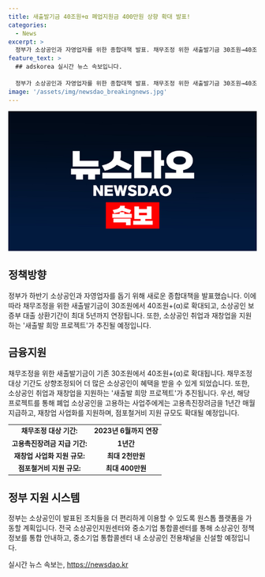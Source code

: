 ```yaml
---
title: 새출발기금 40조원+α 폐업지원금 400만원 상향 확대 발표!
categories:
  - News
excerpt: >
  정부가 소상공인과 자영업자를 위한 종합대책 발표. 채무조정 위한 새출발기금 30조원→40조원+(α)로 확대, 보증부 대출 상환기간 최대 5년 연장, 새출발 희망 프로젝트도 추진. 채무조정 대상 기간 확대, 취업·재창업 지원, 점포철거비 최대 400만원 상향, 소상공인 정책정보 원스톱 플랫폼 가동 예정. 소상공인의 어려움을 고려한 맞춤형 지원 추진.
feature_text: >
  ## adskorea 실시간 뉴스 속보입니다.

  정부가 소상공인과 자영업자를 위한 종합대책 발표. 채무조정 위한 새출발기금 30조원→40조원+(α)로 확대, 보증부 대출 상환기간 최대 5년 연장, 새출발 희망 프로젝트도 추진. 채무조정 대상 기간 확대, 취업·재창업 지원, 점포철거비 최대 400만원 상향, 소상공인 정책정보 원스톱 플랫폼 가동 예정. 소상공인의 어려움을 고려한 맞춤형 지원 추진.
image: '/assets/img/newsdao_breakingnews.jpg'
---
```


<p><img src="/assets/img/newsdao_breakingnews.jpg" alt="adskorea 속보" /></p>

<h2 data-ke-size="size26">정책방향</h2>

<p data-ke-size="size16">정부가 하반기 소상공인과 자영업자를 돕기 위해 새로운 종합대책을 발표했습니다. 이에 따라 채무조정을 위한 새출발기금이 30조원에서 40조원+(α)로 확대되고, 소상공인 보증부 대출 상환기간이 최대 5년까지 연장됩니다. 또한, 소상공인 취업과 재창업을 지원하는 '새출발 희망 프로젝트'가 추진될 예정입니다.</p>

<h2 data-ke-size="size26">금융지원</h2>

<p data-ke-size="size16">채무조정을 위한 새출발기금이 기존 30조원에서 40조원+(α)로 확대됩니다. 채무조정 대상 기간도 상향조정되어 더 많은 소상공인이 혜택을 받을 수 있게 되었습니다. 또한, 소상공인 취업과 재창업을 지원하는 '새출발 희망 프로젝트'가 추진됩니다. 우선, 해당 프로젝트를 통해 폐업 소상공인을 고용하는 사업주에게는 고용촉진장려금을 1년간 매월 지급하고, 재창업 사업화를 지원하며, 점포철거비 지원 규모도 확대될 예정입니다.</p>

<table>
    <tr>
        <td style="text-align: center; height: 17px;"><b>채무조정 대상 기간:</b></td>
        <td style="text-align: center; height: 17px;"><b>2023년 6월까지 연장</b></td>
    </tr>
    <tr>
        <td style="text-align: center; height: 17px;"><b>고용촉진장려금 지급 기간:</b></td>
        <td style="text-align: center; height: 17px;"><b>1년간</b></td>
    </tr>
    <tr>
        <td style="text-align: center; height: 17px;"><b>재창업 사업화 지원 규모:</b></td>
        <td style="text-align: center; height: 17px;"><b>최대 2천만원</b></td>
    </tr>
    <tr>
        <td style="text-align: center; height: 17px;"><b>점포철거비 지원 규모:</b></td>
        <td style="text-align: center; height: 17px;"><b>최대 400만원</b></td>
    </tr>
</table>

<h2 data-ke-size="size26">정부 지원 시스템</h2>

<p data-ke-size="size16">정부는 소상공인이 발표된 조치들을 더 편리하게 이용할 수 있도록 원스톱 플랫폼을 가동할 계획입니다. 전국 소상공인지원센터와 중소기업 통합콜센터를 통해 소상공인 정책정보를 통합 안내하고, 중소기업 통합콜센터 내 소상공인 전용채널을 신설할 예정입니다.</p>
실시간 뉴스 속보는, <a href="https://newsdao.kr" rel="dofollow">https://newsdao.kr</a>


